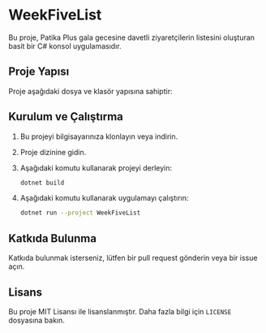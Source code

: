 # WeekFiveList

Bu proje, Patika Plus gala gecesine davetli ziyaretçilerin listesini oluşturan basit bir C# konsol uygulamasıdır.

## Proje Yapısı

Proje aşağıdaki dosya ve klasör yapısına sahiptir:

## Kurulum ve Çalıştırma

1. Bu projeyi bilgisayarınıza klonlayın veya indirin.
2. Proje dizinine gidin.
3. Aşağıdaki komutu kullanarak projeyi derleyin:

    ```sh
    dotnet build
    ```

4. Aşağıdaki komutu kullanarak uygulamayı çalıştırın:

    ```sh
    dotnet run --project WeekFiveList
    ```

## Katkıda Bulunma

Katkıda bulunmak isterseniz, lütfen bir pull request gönderin veya bir issue açın.

## Lisans

Bu proje MIT Lisansı ile lisanslanmıştır. Daha fazla bilgi için `LICENSE` dosyasına bakın.
